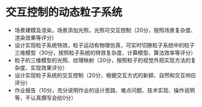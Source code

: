 # 交互控制的动态粒子系统
- 场景建模及渲染，场景添加光照，光照可交互控制（20分，按照场景复杂度、渲染效果等评分）
- 设计实现粒子系统特效，粒子运动有物理仿真，可实时切换粒子系统中的粒子三维模型（30分，按照粒子系统的特效复杂度、计算模型、算法效率等评分）
- 粒子的三维模型的光照、纹理映射（20分，按照粒子的视觉外观实现方法的复杂度、实现效果评分）
- 设计实现粒子系统的交互控制（20分，根据交互方式的新颖、自然和交互响应评分）
- 作业报告（10分，充分说明作业的设计思路、难点问题、技术实现、操作说明等，不认真撰写会给0分）
